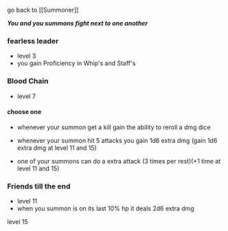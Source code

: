 go back to [[Summoner]]

**_You and you summons fight next to one another_**

### fearless leader
- level 3
- you gain Proficiency in Whip's and Staff's 

### Blood Chain
- level 7
#### choose one 
- whenever your summon get a kill gain the ability to reroll a dmg dice

- whenever your summon hit 5 attacks you gain 1d6 extra dmg (gain 1d6 extra dmg at level 11 and 15)

- one of your summons can do a extra attack (3 times per rest)(+1 time at level 11 and 15)

### Friends till the end
- level 11
- when you summon is on its last 10% hp it deals 2d6 extra dmg

level 15
